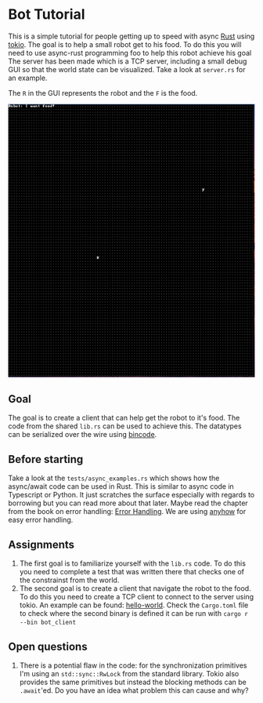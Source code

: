 # Bot Tutorial

This is a simple tutorial for people getting up to speed with async [Rust](https://www.rust-lang.org/) using [tokio](https://tokio.rs/).
The goal is to help a small robot get to his food. 
To do this you will need to use async-rust programming foo to help this robot achieve his goal
The server has been made which is a TCP server, including a small debug GUI so that the world state can be visualized. 
Take a look at `server.rs` for an example.

The `R` in the GUI represents the robot and the `F` is the food.

![debug-gui](robot-gui.png)

## Goal

The goal is to create a client that can help get the robot to it's food. 
The code from the shared `lib.rs` can be used to achieve this. 
The datatypes can be serialized over the wire using [bincode](https://github.com/bincode-org/bincode). 

## Before starting

Take a look at the `tests/async_examples.rs` which shows how the async/await code can be used in Rust.
This is similar to async code in Typescript or Python.
It just scratches the surface especially with regards to borrowing but you can read more about that later.
Maybe read the chapter from the book on error handling: [Error Handling](https://doc.rust-lang.org/stable/book/ch09-00-error-handling.html).
We are using [anyhow](https://docs.rs/anyhow/latest/anyhow/) for easy error handling.


## Assignments 

1. The first goal is to familiarize yourself with the `lib.rs` code. To do this you need to complete a test that was written there that checks one of the constrainst from the world.
2. The second goal is to create a client that navigate the robot to the food. 
To do this you need to create a TCP client to connect to the server using tokio. 
An example can be found: [hello-world](https://github.com/tokio-rs/tokio/blob/master/examples/hello_world.rs).
Check the `Cargo.toml` file to check where the second binary is defined it can be run with `cargo r --bin bot_client`


## Open questions

1. There is a potential flaw in the code: for the synchronization primitives I'm using an `std::sync::RwLock` from the standard library. 
Tokio also provides the same primitives but instead the blocking methods can be `.await`'ed. 
Do you have an idea what problem this can cause and why?

